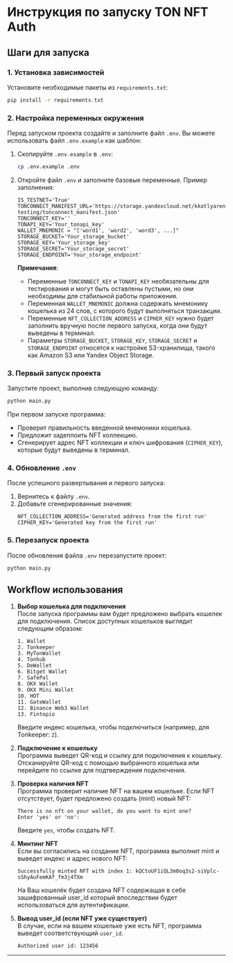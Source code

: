 # Инструкция по запуску TON NFT Auth

## Шаги для запуска

### 1. Установка зависимостей
Установите необходимые пакеты из `requirements.txt`:

```bash
pip install -r requirements.txt
```

### 2. Настройка переменных окружения
Перед запуском проекта создайте и заполните файл `.env`. Вы можете использовать файл `.env.example` как шаблон:

1. Скопируйте `.env.example` в `.env`:
   ```bash
   cp .env.example .env
   ```

2. Откройте файл `.env` и заполните базовые переменные. Пример заполнения:

   ```env
   IS_TESTNET='True'
   TONCONNECT_MANIFEST_URL='https://storage.yandexcloud.net/kkotlyarenko-testing/tonconnect_manifest.json'
   TONCONNECT_KEY=''
   TONAPI_KEY='Your_tonapi_key'
   WALLET_MNEMONIC = "['word1', 'word2', 'word3', ...]"
   STORAGE_BUCKET='Your_storage_bucket'
   STORAGE_KEY='Your_storage_key'
   STORAGE_SECRET='Your_storage_secret'
   STORAGE_ENDPOINT='Your_storage_endpoint'
   ```

   **Примечания**:
   - Переменные `TONCONNECT_KEY` и `TONAPI_KEY` необязательны для тестирования и могут быть оставлены пустыми, но они необходимы для стабильной работы приложения.
   - Переменная `WALLET_MNEMONIC` должна содержать мнемонику кошелька из 24 слов, с которого будут выполняться транзакции.
   - Переменные `NFT_COLLECTION_ADDRESS` и `CIPHER_KEY` нужно будет заполнить вручную после первого запуска, когда они будут выведены в терминал.
   - Параметры `STORAGE_BUCKET`, `STORAGE_KEY`, `STORAGE_SECRET` и `STORAGE_ENDPOINT` относятся к настройке S3-хранилища, такого как Amazon S3 или Yandex Object Storage.

### 3. Первый запуск проекта
Запустите проект, выполнив следующую команду:

```bash
python main.py
```

При первом запуске программа:
- Проверит правильность введенной мнемоники кошелька.
- Предложит задеплоить NFT коллекцию.
- Сгенерирует адрес NFT коллекции и ключ шифрования (`CIPHER_KEY`), которые будут выведены в терминал.

### 4. Обновление `.env`
После успешного развертывания и первого запуска:

1. Вернитесь к файлу `.env`.
2. Добавьте сгенерированные значения:
   ```env
   NFT_COLLECTION_ADDRESS='Generated address from the first run'
   CIPHER_KEY='Generated key from the first run'
   ```

### 5. Перезапуск проекта
После обновления файла `.env` перезапустите проект:

```bash
python main.py
```

## Workflow использования

1. **Выбор кошелька для подключения**  
   После запуска программы вам будет предложено выбрать кошелек для подключения. Список доступных кошельков выглядит следующим образом:
   ```
   1. Wallet
   2. Tonkeeper
   3. MyTonWallet
   4. Tonhub
   5. DeWallet
   6. Bitget Wallet
   7. SafePal
   8. OKX Wallet
   9. OKX Mini Wallet
   10. HOT
   11. GateWallet
   12. Binance Web3 Wallet
   13. Fintopio
   ```
   Введите индекс кошелька, чтобы подключиться (например, для Tonkeeper: `2`).

2. **Подключение к кошельку**  
   Программа выведет QR-код и ссылку для подключения к кошельку. Отсканируйте QR-код с помощью выбранного кошелька или перейдите по ссылке для подтверждения подключения.

3. **Проверка наличия NFT**  
   Программа проверит наличие NFT на вашем кошельке. Если NFT отсутствует, будет предложено создать (mint) новый NFT:
   ```
   There is no nft on your wallet, do you want to mint one?
   Enter 'yes' or 'no':
   ```

   Введите `yes`, чтобы создать NFT.   

4. **Минтинг NFT**  
   Если вы согласились на создание NFT, программа выполнит mint и выведет индекс и адрес нового NFT:
   ```
   Successfully minted NFT with index 1: kQCtoUF1iQL3m0oq3s2-siVplc-sShyAuFemKAf_fm3j4TXm
   ```
    На Ваш кошелёк будет создана NFT содержащая в себе зашифрованный user_id который впоследствии будет использоваться для аутентификации.
5. **Вывод user_id (если NFT уже существует)**  
   В случае, если на вашем кошельке уже есть NFT, программа выведет соответствующий `user_id`.
   ```
   Authorized user id: 123456
   ```
---